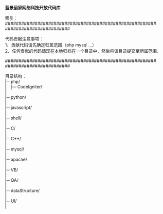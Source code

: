 <b>蓝景丽家网络科技开放代码库</b>

索引：
################################################################################<br />

代码贡献注意事项：<br />
1、贡献代码请先确定归属范围（php mysql ...）<br />
2、任何贡献的代码请现在本地归档在一个目录中，然后将该目录提交至所属范围.<br />

################################################################################<br />

目录结构：<br />
|─ php/ <br />
| &nbsp;&nbsp;├─ CodeIgniter/<br />
| <br />
|─ python/ <br />
| <br />
|─ javascript/ <br />
| <br />
|─ shell/ <br />
| <br />
|─ C/ <br />
| <br />
|─ C++/ <br />
| <br />
|─ mysql/ <br />
| <br />
|─ apache/ <br />
| <br />
|─ VB/ <br />
| <br />
|─ QA/ <br />
| <br />
|─ dataStructure/ <br />
| <br />
|─ UI/ <br />
| <br />
